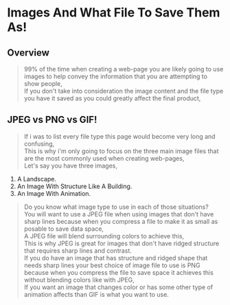 # **Images And What File To Save Them As!**  

## **Overview**  
>99% of the time when creating a web-page you are likely going to use images to help convey the information that you are attempting to show people,  
If you don't take into consideration the image content and the file type you have it saved as you could greatly affect the final product,  

## **JPEG vs PNG vs GIF!**  
>If i was to list every file type this page would become very long and confusing,  
This is why i'm only going to focus on the three main image files that are the most commonly used when creating web-pages,  
Let's say you have three images,  
1. A Landscape.  
2. An Image With Structure Like A Building.   
3. An Image With Animation.  
>Do you know what image type to use in each of those situations?  
You will want to use a JPEG file when using images that don't have sharp lines because when you compress a file to make it as small as posable to save data space,  
A JPEG file will blend surrounding colors to achieve this,  
This is why JPEG is great for images that don't have ridged structure that requires sharp lines and contrast.  
If you do have an image that has structure and ridged shape that needs sharp lines your best choice of image file to use is PNG because when you compress the file to save space it achieves this without blending colors like with JPEG,  
If you want an image that changes color or has some other type of animation affects than GIF is what you want to use.
